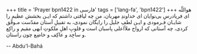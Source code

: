 +++
title = 'Prayer bpn1422 in فارسی'
tags = ['lang-fa', 'bpn1422']
+++
هواللّه
ای فریادرسِ بی‌نوایان ای خداوندِ مهربان، من چه لیاقتی داشتم که ایـن بخشش عظیم را شایـان فـرمودی و ایـن لطفِ جلیل را رایگان نمودی، به تقبیلِ آستان مقدّست مـوفّق کردی، چه آستانی که ارواح ملأ‌اعلی پاسبان است و قلوبِ اهلِ ملکوتِ ابهی مقیم و راکِع و ساجِد و عاکِف و خاضِع چون راستان.

-- Abdu'l-Bahá
